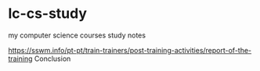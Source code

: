 # lc-cs-study
my computer science courses study notes

https://sswm.info/pt-pt/train-trainers/post-training-activities/report-of-the-training
Conclusion
